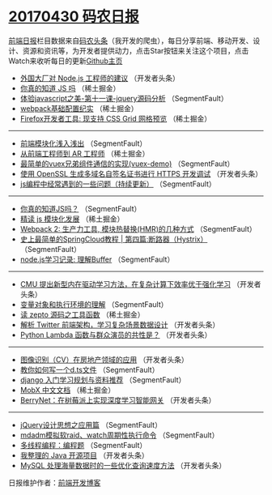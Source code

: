 # [20170430 码农日报](http://hao.caibaojian.com/date/2017/04/30)

[前端日报](http://caibaojian.com/c/news)栏目数据来自[码农头条](http://hao.caibaojian.com/)（我开发的爬虫），每日分享前端、移动开发、设计、资源和资讯等，为开发者提供动力，点击Star按钮来关注这个项目，点击Watch来收听每日的更新[Github主页](https://github.com/kujian/frontendDaily)
* [外国大厂对 Node.js 工程师的建议](http://hao.caibaojian.com/36595.html) （开发者头条）
* [你真的知道 JS 吗](http://hao.caibaojian.com/36560.html) （稀土掘金）
* [体验javascript之美-第十一课-jquery源码分析](http://hao.caibaojian.com/36590.html) （SegmentFault）
* [webpack基础配置纪实](http://hao.caibaojian.com/36562.html) （稀土掘金）
* [Firefox开发者工具: 现支持 CSS Grid 网格预览](http://hao.caibaojian.com/36564.html) （稀土掘金）

***
* [前端模块化浅入浅出](http://hao.caibaojian.com/36582.html) （SegmentFault）
* [从前端工程师到 AR 工程师](http://hao.caibaojian.com/36565.html) （稀土掘金）
* [最简单的vuex兄弟组件通信的实现(vuex-demo)](http://hao.caibaojian.com/36583.html) （SegmentFault）
* [使用 OpenSSL 生成多域名自签名证书进行 HTTPS 开发调试](http://hao.caibaojian.com/36596.html) （开发者头条）
* [js编程中经常遇到的一些问题（持续更新）](http://hao.caibaojian.com/36580.html) （SegmentFault）

***
* [你真的知道JS吗？](http://hao.caibaojian.com/36574.html) （SegmentFault）
* [精读 js 模块化发展](http://hao.caibaojian.com/36559.html) （稀土掘金）
* [Webpack 2: 生产力工具, 模块热替换(HMR)的几种方式](http://hao.caibaojian.com/36577.html) （SegmentFault）
* [史上最简单的SpringCloud教程 | 第四篇:断路器（Hystrix）](http://hao.caibaojian.com/36588.html) （SegmentFault）
* [node.js学习记录: 理解Buffer](http://hao.caibaojian.com/36578.html) （SegmentFault）

***
* [CMU 提出新型内在驱动学习方法，在复杂计算下效率优于强化学习](http://hao.caibaojian.com/36601.html) （开发者头条）
* [变量对象和执行环境的理解](http://hao.caibaojian.com/36591.html) （SegmentFault）
* [读 zepto 源码之工具函数](http://hao.caibaojian.com/36563.html) （稀土掘金）
* [解析 Twitter 前端架构，学习复杂场景数据设计](http://hao.caibaojian.com/36602.html) （开发者头条）
* [Python Lambda 函数与群众演员的共性是？](http://hao.caibaojian.com/36603.html) （开发者头条）

***
* [图像识别（CV）在房地产领域的应用](http://hao.caibaojian.com/36604.html) （开发者头条）
* [教你如何写一个d.ts文件](http://hao.caibaojian.com/36587.html) （SegmentFault）
* [django 入门学习规划与资料推荐](http://hao.caibaojian.com/36589.html) （SegmentFault）
* [MobX 中文文档](http://hao.caibaojian.com/36561.html) （稀土掘金）
* [BerryNet：在树莓派上实现深度学习智能网关](http://hao.caibaojian.com/36600.html) （开发者头条）

***
* [jQuery设计思想之应用篇](http://hao.caibaojian.com/36585.html) （SegmentFault）
* [mdadm模拟软raid、watch周期性执行命令](http://hao.caibaojian.com/36576.html) （SegmentFault）
* [多线程编程：编程题](http://hao.caibaojian.com/36579.html) （SegmentFault）
* [我整理的 Java 开源项目](http://hao.caibaojian.com/36592.html) （开发者头条）
* [MySQL 处理海量数据时的一些优化查询速度方法](http://hao.caibaojian.com/36593.html) （开发者头条）

日报维护作者：[前端开发博客](http://caibaojian.com/) 
